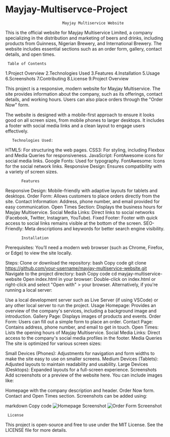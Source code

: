 # Mayjay-Multiservce-Project
                             Mayjay Multiservice Website

This is the official website for Mayjay Multiservice Limited, a company specializing in the distribution and marketing of beers and drinks, including products from Guinness, Nigerian Brewery, and International Brewery. The website includes essential sections such as an order form, gallery, contact details, and open times.

     Table of Contents
1.Project Overview
2.Technologies Used
3.Features
4.Installation
5.Usage
6.Screenshots
7.Contributing
8.License
9.Project Overview

This project is a responsive, modern website for Mayjay Multiservice. The site provides information about the company, such as its offerings, contact details, and working hours. Users can also place orders through the "Order Now" form.

The website is designed with a mobile-first approach to ensure it looks good on all screen sizes, from mobile phones to larger desktops. It includes a footer with social media links and a clean layout to engage users effectively.

       Technologies Used:
HTML5: For structuring the web pages.
CSS3: For styling, including Flexbox and Media Queries for responsiveness.
JavaScript: FontAwesome icons for social media links.
Google Fonts: Used for typography.
FontAwesome: Icons for the social network links.
Responsive Design: Ensures compatibility with a variety of screen sizes.

           Features
Responsive Design: Mobile-friendly with adaptive layouts for tablets and desktops.
Order Form: Allows customers to place orders directly from the site.
Contact Information: Address, phone number, and email provided for easy communication.
Open Times Section: Displays the business hours for Mayjay Multiservice.
Social Media Links: Direct links to social networks (Facebook, Twitter, Instagram, YouTube).
Fixed Footer: Footer with quick access to social links remains visible at the bottom of the screen.
SEO-Friendly: Meta descriptions and keywords for better search engine visibility.

           Installation
Prerequisites:
You’ll need a modern web browser (such as Chrome, Firefox, or Edge) to view the site locally.

Steps:
Clone or download the repository:
bash
Copy code
git clone https://github.com/your-username/mayjay-multiservice-website.git
Navigate to the project directory:
bash
Copy code
cd mayjay-multiservice-website
Open index.html in your browser:
Double-click on index.html or right-click and select "Open with" > your browser.
Alternatively, if you're running a local server:

Use a local development server such as Live Server (if using VSCode) or any other local server to run the project.
Usage
Homepage: Provides an overview of the company's services, including a background image and introduction.
Gallery Page: Displays images of products and events.
Order Form: Users can fill out a simple form to place an order.
Contact Page: Contains address, phone number, and email to get in touch.
Open Times: Lists the opening hours of Mayjay Multiservice.
Social Media Links: Direct access to the company's social media profiles in the footer.
Media Queries
The site is optimized for various screen sizes:

Small Devices (Phones): Adjustments for navigation and form widths to make the site easy to use on smaller screens.
Medium Devices (Tablets): Adjusted layouts to maintain readability and usability.
Large Devices (Desktops): Expanded layouts for a full-screen experience.
Screenshots
Add screenshots or a preview of the website here. You can include images like:

Homepage with the company description and header.
Order Now form.
Contact and Open Times section.
Screenshots can be added using:

markdown
Copy code
![Homepage Screenshot](screenshots/homepage.png)
![Order Form Screenshot](screenshots/order-form.png)

     License
This project is open-source and free to use under the MIT License. See the LICENSE file for more details.
